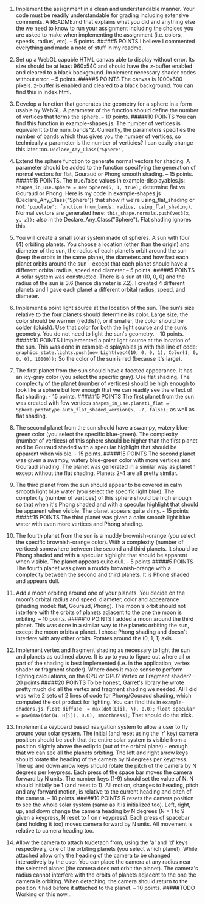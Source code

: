 1. Implement the assignment in a clean and understandable manner. Your code must be readily understandable for grading including extensive comments. A README.md that explains what you did and anything else the we need to know to run your assignment including the choices you are asked to make when implementing the assignment (i.e. colors, speeds, radius', etc). – 5 points.
#####5 POINTS
I believe I commented everything and made a note of stuff in my readme.


2. Set up a WebGL capable HTML canvas able to display without error. Its size should be at least 960x540 and should have the z-buffer enabled and cleared to a black background. Implement necessary shader codes without error. – 5 points.
#####5 POINTS
The canvas is 1000x600 pixels. z-buffer is enabled and cleared to a black background. You can find this in index.html.


3. Develop a function that generates the geometry for a sphere in a form usable by WebGL. A parameter of the function should define the number of vertices that forms the sphere. – 10 points. 
#####10 POINTS
You can find this function in example-shapes.js. The number of vertices is equivalent to the num_bands^2. Currently, the parameters specifies the number of bands which thus gives you the number of vertices, so technically a parameter is the number of verticies? I can easily change this later too.
`Declare_Any_Class("Sphere",`  


4. Extend the sphere function to generate normal vectors for shading. A parameter should be added to the function specifying the generation of normal vectors for flat, Gouraud or Phong smooth shading. – 15 points.
#####15 POINTS.
The true/false values in example-displayables.js: `shapes_in_use.sphere = new Sphere(5, 1, true);` determine flat vs Gouraud or Phong. Here is my code in example-shapes.js (Declare\_Any\_Class("Sphere")) that show if we're using\_flat\_shading or not: `'populate': function (num_bands, radius, using_flat_shading)`. Normal vectors are generated here: `this_shape.normals.push(vec3(x, y, z));` also in the Declare\_Any\_Class("Sphere"). Flat shading ignores this.


5. You will create a small solar system made of spheres. A sun with four (4) orbiting planets. You choose a location (other than the origin) and diameter of the sun, the radius of each planet’s orbit around the sun (keep the orbits in the same plane), the diameters and how fast each planet orbits around the sun – except that each planet should have a different orbital radius, speed and diameter – 5 points. 
#####5 POINTS
A solar system was constructed. There is a sun at (10, 0, 0) and the radius of the sun is 3.6 (hence diameter is 7.2).
I created 4 different planets and I gave each planet a different orbital radius, speed, and diameter.

6. Implement a point light source at the location of the sun. The sun’s size relative to the four planets should determine its color. Large size, the color should be warmer (reddish), or if smaller, the color should be colder (bluish). Use that color for both the light source and the sun’s geometry. You do not need to light the sun's geometry. – 10 points.
#####10 POINTS
I implemented a point light source at the location of the sun. This was done in example-displayables.js with this line of code:
`graphics_state.lights.push(new Light(vec4(10, 0, 0, 1), Color(1, 0, 0, 0), 10000));`
So the color of the sun is red (because it's large).


7. The first planet from the sun should have a faceted appearance. It has an icy-gray color (you select the specific gray). Use flat shading. The complexity of the planet (number of vertices) should be high enough to look like a sphere but low enough that we can readily see the effect of flat shading. - 15 points.
#####15 POINTS
The first planet from the sun was created with few vertices `shapes_in_use.planet1_flat = Sphere.prototype.auto_flat_shaded_version(5, .7, false);` as well as flat shading.



8. The second planet from the sun should have a swampy, watery blue-green color (you select the specific blue-green). The complexity (number of vertices) of this sphere should be higher than the first planet and be Gouraud shaded with a specular highlight that should be apparent when visible. - 15 points.
#####15 POINTS
The second planet was given a swampy, watery blue-green color with more vertices and Gouraud shading.
The planet was generated in a similar way as planet 1 except without the flat shading. Planets 2-4 are all pretty similar.


9. The third planet from the sun should appear to be covered in calm smooth light blue water (you select the specific light blue). The complexity (number of vertices) of this sphere should be high enough so that when it's Phong shaded and with a specular highlight that should be apparent when visible. The planet appears quite shiny. - 15 points
#####15 POINTS
The third planet was given a calm smooth light blue water with even more vertices and Phong shading.



10. The fourth planet from the sun is a muddy brownish-orange (you select the specific brownish-orange color). With a complexity (number of vertices) somewhere between the second and third planets. It should be Phong shaded and with a specular highlight that should be apparent when visible. The planet appears quite dull. - 5 points
#####5 POINTS
The fourth planet was given a muddy brownish-orange with a complexity between the second and third planets. It is Phone shaded and appears dull.


11. Add a moon orbiting around one of your planets. You decide on the moon’s orbital radius and speed, diameter, color and appearance (shading model: flat, Gouraud, Phong). The moon's orbit should not interfere with the orbits of planets adjacent to the one the moon is orbiting. – 10 points.
#####10 POINTS
I added a moon around the third planet. This was done in a similar way to the planets orbiting the sun, except the moon orbits a planet. I chose Phong shading and doesn't interfere with any other orbits. Rotates around the (0, 1, 1) axis.


12. Implement vertex and fragment shading as necessary to light the sun and planets as outlined above. It is up to you to figure out where all or part of the shading is best implemented (i.e. in the application, vertex shader or fragment shader). Where does it make sense to perform lighting calculations, on the CPU or GPU? Vertex or Fragment shader? – 20 points
#####20 POINTS
To be honest, Garret's library he wrote pretty much did all the vertex and fragment shading we needed. All I did was write 2 sets of 2 lines of code for Phong/Gouraud shading, which computed the dot product for lighting. You can find this in `example-shaders.js`.
`float diffuse  = max(dot(L[i], N), 0.0);`
`float specular = pow(max(dot(N, H[i]), 0.0), smoothness);`
That should do the trick.

13. Implement a keyboard based navigation system to allow a user to fly around your solar system. The initial (and reset using the 'r' key) camera position should be such that the entire solar system is visible from a position slightly above the ecliptic (out of the orbital plane) - enough that we can see all the planets orbiting. The left and right arrow keys should rotate the heading of the camera by N degrees per keypress. The up and down arrow keys should rotate the pitch of the camera by N degrees per keypress. Each press of the space bar moves the camera forward by N units. The number keys (1-9) should set the value of N. N should initially be 1 (and reset to 1). All motion, changes to heading, pitch and any forward motion, is relative to the current heading and pitch of the camera. – 10 points.
#####10 POINTS
R resets the camera position to see the whole solar system (same as it is initialized too). Left, right, up, and down change the camera heading by N degrees (N = 1 to 9 given a keypress, N reset to 1 on r keypress). Each press of spacebar (and holding it too) moves camera forward by N units. All movement is relative to camera heading too. 



14. Allow the camera to attach to/detach from, using the 'a' and 'd' keys respectively, one of the orbiting planets (you select which planet). While attached allow only the heading of the camera to be changed interactively by the user. You can place the camera at any radius near the selected planet (the camera does not orbit the planet). The camera's radius cannot interfere with the orbits of planets adjacent to the one the camera is orbiting. When detaching, the camera should return to the position it had before it attached to the planet. – 10 points. 
#####TODO
Working on this now...



